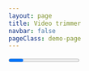 ```yaml
---
layout: page
title: Video trimmer
navbar: false
pageClass: demo-page
---
```


<script setup lang="ts">
import 'media-trimmer'
import { ref, watchEffect } from 'vue'
import { trim } from 'media-trimmer'
import { type LoadInfo, type TrimState } from 'media-trimmer'

const videoEditorContainer = ref<HTMLElement>()

const source = ref('')
const state = ref<TrimState>()

const progress = ref(0)
const trimmedBlob = ref<Blob>()
const resultUrl = ref<string>()

watchEffect((onCleanup) => {
  const blob = trimmedBlob.value
  const blobUrl = (resultUrl.value = blob ? URL.createObjectURL(blob) : '')
  resultUrl.value = blobUrl
  onCleanup(() => URL.revokeObjectURL(blobUrl))
})

const exportVideo = async () => {
  trimmedBlob.value = undefined
  if (!state.value) return

  try {
    trimmedBlob.value = await trim(source.value, {
      ...state.value,
      onProgress: (value) => (progress.value = value),
    })
  } catch (error) {
    alert(error)
  }
}

const onChange = (event: CustomEvent<TrimState>) => {
  console.log(event.type, event.detail)
  state.value = event.detail
}

const onLoad = (event: CustomEvent<LoadInfo>) => {
  console.log(event.type, event.detail)
  state.value = { start: 0, end: event.detail.duration, mute: false }
}

const onError = (event: CustomEvent<unknown>) => console.error(event.detail)

const inputFile = ref<File>()
const onInputFile = (event: Event) => {
  const file = (event.target as HTMLInputElement).files?.[0]
  if (file) {
    inputFile.value = file
    URL.revokeObjectURL(source.value)
    source.value = URL.createObjectURL(file)
  }
}
</script>

<div class="demo-container">
  <media-trimmer
    class="block w-full p-0.5rem box-border"
    :source="source"
    :state="state"
    :onChange="onChange"
    :onLoad="onLoad"
    :onError="onError"
  ></media-trimmer>
  <progress class="block w-full border-0" :value="progress" max="1" />
  <div class="flex items-center">
    <input
      type="file"
      accept="video/*"
      :onInput="onInputFile"
    />
    <button
      type="button"
      :onClick="exportVideo"
      :disabled="!state"
      style="padding: 1rem; border: solid white"
    >
      Export
    </button>
        <a
          v-if="resultUrl"
          :href="resultUrl"
          target="_blank"
          :download="`trimmed${inputFile ? '-' + inputFile.name : ''}.mp4`"
        >
          Download
        </a>

  </div>
  <video
    :src="resultUrl"
    height="300"
    autoplay="true"
    controls
    :class="!resultUrl && 'hidden'"
  />
</div>

<div ref="videoEditorContainer" class="demo-container" />
